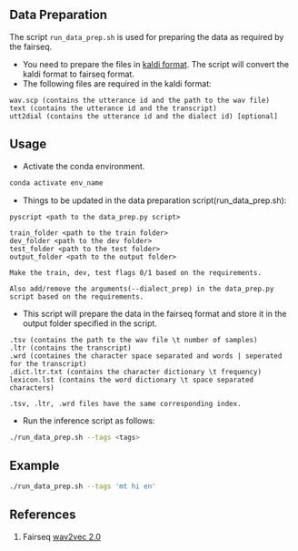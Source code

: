 ## Data Preparation
The script `run_data_prep.sh` is used for preparing the data as required by the fairseq.
* You need to prepare the files in [kaldi format](https://kaldi-asr.org/doc/data_prep.html). The script will convert the kaldi format to fairseq format.
* The following files are required in the kaldi format:
```
wav.scp (contains the utterance id and the path to the wav file)
text (contains the utterance id and the transcript)
utt2dial (contains the utterance id and the dialect id) [optional]
```
## Usage
* Activate the conda environment.
```bash
conda activate env_name
```
* Things to be updated in the data preparation script(run_data_prep.sh):
```
pyscript <path to the data_prep.py script>

train_folder <path to the train folder>
dev_folder <path to the dev folder>
test_folder <path to the test folder>
output_folder <path to the output folder>

Make the train, dev, test flags 0/1 based on the requirements.

Also add/remove the arguments(--dialect_prep) in the data_prep.py script based on the requirements.
```

* This script will prepare the data in the fairseq format and store it in the output folder specified in the script.
```
.tsv (contains the path to the wav file \t number of samples)
.ltr (contains the transcript)
.wrd (containes the character space separated and words | seperated for the transcript)
.dict.ltr.txt (contains the character dictionary \t frequency)
lexicon.lst (contains the word dictionary \t space separated characters)

.tsv, .ltr, .wrd files have the same corresponding index.
```

* Run the inference script as follows:
```bash
./run_data_prep.sh --tags <tags>
```

## Example

```bash
./run_data_prep.sh --tags 'mt hi en' 
```

## References
1. Fairseq [wav2vec 2.0](https://github.com/facebookresearch/fairseq/blob/main/examples/wav2vec/README.md)